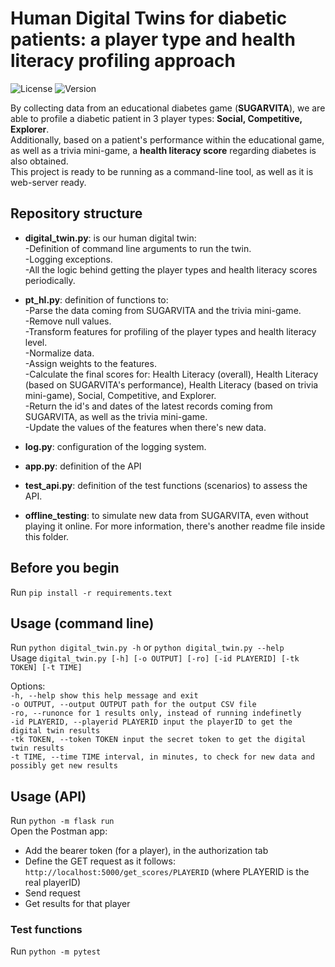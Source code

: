# Human Digital Twins for diabetic patients: a player type and health literacy profiling approach

![License](https://img.shields.io/github/license/catolivetree/dissertation)
![Version](https://img.shields.io/badge/version-v0.1.0-blue?style=for-the-badge)

By collecting data from an educational diabetes game (**SUGARVITA**), we are able to profile a diabetic patient in 3 player types: **Social, Competitive, Explorer**. <br>
Additionally, based on a patient's performance within the educational game, as well as a trivia mini-game, a **health literacy score** regarding diabetes is also obtained. <br>
This project is ready to be running as a command-line tool, as well as it is web-server ready.

## Repository structure
- **digital_twin.py**: is our human digital twin: <br>
  -Definition of command line arguments to run the twin. <br>
  -Logging exceptions. <br>
  -All the logic behind getting the player types and health literacy scores periodically.
- **pt_hl.py**: definition of functions to: <br>
  -Parse the data coming from SUGARVITA and the trivia mini-game. <br>
  -Remove null values. <br>
  -Transform features for profiling of the player types and health literacy level. <br>
  -Normalize data. <br>
  -Assign weights to the features. <br>
  -Calculate the final scores for: Health Literacy (overall), Health Literacy (based on SUGARVITA's performance), Health Literacy (based on trivia mini-game), Social, Competitive, and Explorer. <br>
  -Return the id's and dates of the latest records coming from SUGARVITA, as well as the trivia mini-game. <br>
  -Update the values of the features when there's new data. <br>
  
- **log.py**: configuration of the logging system.
  
- **app.py**: definition of the API
- **test_api.py**: definition of the test functions (scenarios) to assess the API.

- **offline_testing**: to simulate new data from SUGARVITA, even without playing it online. For more information, there's another readme file inside this folder.
  
## Before you begin
Run `pip install -r requirements.text`

## Usage (command line)
Run `python digital_twin.py -h` or `python digital_twin.py --help` <br>
Usage `digital_twin.py [-h] [-o OUTPUT] [-ro] [-id PLAYERID] [-tk TOKEN] [-t TIME]` <br>

Options: <br>
`-h, --help show this help message and exit` <br>
`-o OUTPUT, --output OUTPUT path for the output CSV file` <br>
`-ro, --runonce for 1 results only, instead of running indefinetly` <br>
`-id PLAYERID, --playerid PLAYERID input the playerID to get the digital twin results` <br>
`-tk TOKEN, --token TOKEN input the secret token to get the digital twin results` <br>
`-t TIME, --time TIME interval, in minutes, to check for new data and possibly get new results` <br>

## Usage (API)
Run `python -m flask run` <br>
Open the Postman app: <br>
- Add the bearer token (for a player), in the authorization tab
- Define the GET request as it follows: `http://localhost:5000/get_scores/PLAYERID` (where PLAYERID is the real playerID)
- Send request
- Get results for that player

### Test functions
Run `python -m pytest`
